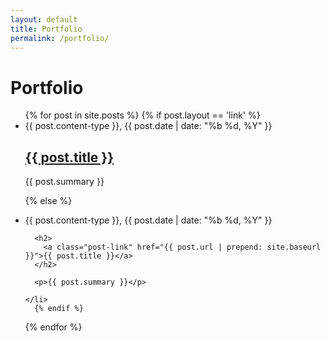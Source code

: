 ```yaml
---
layout: default
title: Portfolio
permalink: /portfolio/
---
```


<h1 class="post-title">Portfolio</h1>

<ul class="post-list">
  {% for post in site.posts %}
  {% if post.layout == 'link' %}  
    <li>
    <span class="post-meta">{{ post.content-type }}, {{ post.date | date: "%b %d, %Y" }}</span>
    <h2>
      <a class="post-link" href="{{ post.source-url }}">{{ post.title }}</a>
    </h2>
    <p>{{ post.summary }}</p>
    </li>

  {% else %}
    <li>
      <span class="post-meta">{{ post.content-type }}, {{ post.date | date: "%b %d, %Y" }}</span>

      <h2>
        <a class="post-link" href="{{ post.url | prepend: site.baseurl }}">{{ post.title }}</a>
      </h2>

      <p>{{ post.summary }}</p>

    </li>
      {% endif %}
  {% endfor %}
</ul>
